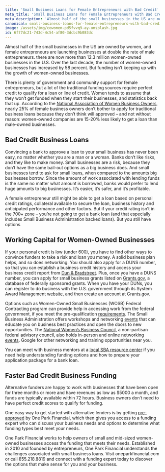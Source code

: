 ```yaml
---
title: 'Small Business Loans for Female Entrepreneurs with Bad Credit'
meta_title: 'Small Business Loans for Female Entrepreneurs with Bad Credit'
meta_description: 'Almost half of the small businesses in the US are owned by women, but 25% of female entrepreneurs don''t apply for loans. Why? Because they assume they will be turned down. If you''re an entrepreneur looking for funding for your small, woman-owned business , these tips will help you get the working capital and loans you need to take your business to the next level.'
canonical: small-business-loans-for-female-entrepreneurs-with-bad-credit
image: /assets/img/cowomen-pd5fvvq9-ay-unsplash.jpg
id: 6f77dc21-743d-4c54-af80-3dcbc9b083dc
---
```

<p>Almost half of the small businesses in the US are owned by women, and female entrepreneurs are launching businesses at double the rate of male entrepreneurs. there are now more than 12.3 million women-owned businesses in the U.S. Over the last decade, the number of women-owned businesses has increased by 58 percent. But funding isn&rsquo;t keeping up with the growth of women-owned businesses.</p>

<p>There is plenty of government and community support for female entrepreneurs, but a lot of the traditional funding sources require perfect credit to qualify for a loan or line of credit. Women tends to assume that they won&rsquo;t get funded when they start their businesses, and statistics back that up. According to the <a href="https://www.nawbo.org/about">National Association of Women Business Owners</a>, nearly 25% of female business owners don&rsquo;t bother to apply for traditional business loans because they don&rsquo;t think will approved &ndash; and not without reason: women-owned companies are 15-20% less likely to get a loan than male-owned businesses.</p>

<h2>Bad Credit Business Loans </h2>

<p>Convincing a bank to approve a loan to your small business has never been easy, no matter whether you are a man or a woman. Banks don&rsquo;t like risks, and they like to make money. Small businesses are a risk, because they don&rsquo;t have the same bail-out options as a big business does. And small businesses tend to ask for small loans, when compared to the amounts big businesses borrow. Since the amount of work associated with lending funds is the same no matter what amount is borrowed, banks would prefer to lend huge amounts to big businesses. It&rsquo;s easier, it&rsquo;s safer, and it&rsquo;s profitable.</p>
<p>A female entrepreneur still might be able to get a loan based on personal credit ratings, collateral available to secure the loan, business history and anticipated performance and other factors. But if your credit rating isn&rsquo;t in the 700+ zone &ndash; you&rsquo;re not going to get a bank loan (and that especially includes Small Business Administration backed loans). But you still have options.</p>
<h2>Working Capital for Women-Owned Businesses</h2>

<p>If your personal credit is low (under 600), you have to find other ways to convince funders to take a risk and loan you money. A solid business plan helps, and so does networking. You should also apply for a DUNS number, so that you can establish a business credit history and access your business credit report from&nbsp;<a href="https://iupdate.dnb.com/iUpdate/viewiUpdateHome.htm;jsessionid=A9C87768E3F759B25ADE4330A2D1BE0F.app2">Dun &amp; Bradstreet</a>. Plus, once you have a DUNS number, you can apply for small business grants listed on <a href="http://www.grants.gov/web/grants/search-grants.html">Grants.gov</a>, a database of federally sponsored grants. When you have your DUNs, you can register to do business with the U.S. government through its System Award Management&nbsp;<a href="https://www.sam.gov/portal/SAM/?portal:componentId=9615a076-c195-44d7-9bf4-ff1d3d101e6c&amp;interactionstate=JBPNS_rO0ABXc0ABBfanNmQnJpZGdlVmlld0lkAAAAAQATL2pzZi9uYXZpZ2F0aW9uLmpzcAAHX19FT0ZfXw**&amp;portal:type=action##11">website</a>, and then create an account at Grants.gov.</p>
<p>Options such as Women-Owned Small Businesses (WOSB) Federal Contracting program can provide help in accessing work from the federal government, if you meet the pre-qualification <a href="https://www.sba.gov/federal-contracting/contracting-assistance-programs/women-owned-small-business-federal-contracting-program">requirements</a>. The Small Business Administration offers workshops and networking <a href="https://www.sba.gov/tools/events">events</a> that can educate you on business best practices and open the doors to new opportunities. The&nbsp;<a href="https://www.nwbc.gov/">National Women&rsquo;s Business Council</a>, a non-partisan federal advisory council, also holds in-person and online networking<a href="https://www.nwbc.gov/category/events/"> events</a>. Google for other networking and training opportunities near you.</p>

<p>You can meet with business mentors at a&nbsp;<a href="https://www.sba.gov/tools/local-assistance/">local SBA resource center</a>&nbsp;if you need help understanding funding options and how to prepare your application package for a bank loan.</p>

<h2>Faster Bad Credit Business Funding </h2>

<p>Alternative funders are happy to work with businesses that have been open for three months or more and have revenues as low as $5000 a month, and funds are typically available within 72 hours. Business owners don&rsquo;t need to have perfect credit scores to qualify for funding.</p>

<p>One easy way to get started with alternative lenders is by getting <a href="https://www.oneparkfinancial.com/pre-qualification">pre-approved</a> by One Park Financial, which then gives you access to a funding expert who can discuss your business needs and options to determine what funding types best meet your needs.</p>

<p>One Park Financial works to help owners of small and mid-sized women-owned businesses access the funding that meets their needs. Established in 2010 and founded by entrepreneurs, One Park Financial understands the challenges associated with small business loans. Visit oneparkfinancial.com or call 855.218.8819 and connect with a funding expert today to discover the options that make sense for you and your business.</p>